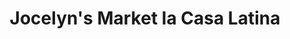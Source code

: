 ---
title: "Jocelyn's Market la Casa Latina"
url: /washington/jocelyns-market-la-casa-latina/
shop: Lebensmittel
---